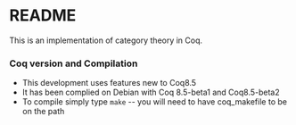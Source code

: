 # README #

This is an implementation of category theory in Coq.

### Coq version and Compilation ###

* This development uses features new to Coq8.5
* It has been complied on Debian with Coq 8.5-beta1 and Coq8.5-beta2
* To compile simply type  ``` make ``` -- you will need to have coq_makefile to be on the path